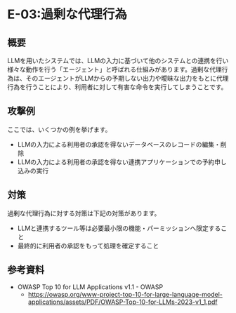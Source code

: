 # E-03:過剰な代理行為
## 概要
LLMを用いたシステムでは、LLMの入力に基づいて他のシステムとの連携を行い様々な動作を行う「エージェント」と呼ばれる仕組みがあります。過剰な代理行為は、そのエージェントがLLMからの予期しない出力や曖昧な出力をもとに代理行為を行うことにより、利用者に対して有害な命令を実行してしまうことです。

## 攻撃例
ここでは、いくつかの例を挙げます。
* LLMの入力による利用者の承認を得ないデータベースのレコードの編集・削除
* LLMの入力による利用者の承認を得ない連携アプリケーションでの予約申し込みの実行
  
## 対策
過剰な代理行為に対する対策は下記の対策があります。
* LLMと連携するツール等は必要最小限の機能・パーミッションへ限定すること
* 最終的に利用者の承認をもって処理を確定すること

## 参考資料
* OWASP Top 10 for LLM Applications v1.1 - OWASP
    * https://owasp.org/www-project-top-10-for-large-language-model-applications/assets/PDF/OWASP-Top-10-for-LLMs-2023-v1_1.pdf
  